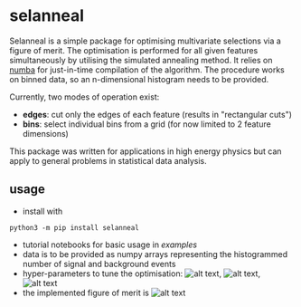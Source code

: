 # selanneal

Selanneal is a simple package for optimising multivariate selections via a figure of merit.
The optimisation is performed for all given features simultaneously by utilising the simulated annealing method.
It relies on [numba](http://numba.pydata.org/) for just-in-time compilation of the algorithm.
The procedure works on binned data, so an n-dimensional histogram needs to be provided.

Currently, two modes of operation exist:
* **edges**: cut only the edges of each feature (results in "rectangular cuts")
* **bins**: select individual bins from a grid (for now limited to 2 feature dimensions)

This package was written for applications in high energy physics but can apply to general problems in statistical data analysis.

## usage

* install with
```console
python3 -m pip install selanneal
```
* tutorial notebooks for basic usage in *examples*
* data is to be provided as numpy arrays representing the histogrammed number of signal and background events
* hyper-parameters to tune the optimisation:
![alt text](https://latex.codecogs.com/gif.latex?T_{\sf&space;min} ""),
![alt text](https://latex.codecogs.com/gif.latex?T_{\sf&space;max} ""),
![alt text](https://latex.codecogs.com/gif.latex?N_{\sf&space;steps} "")
* the implemented figure of merit is
![alt text](https://latex.codecogs.com/gif.latex?\frac{N_{\sf&space;sig}}{N_{\sf&space;sig}&plus;N_{\sf&space;bkg}} "")
